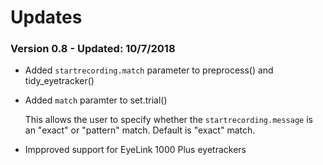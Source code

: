 # Updates

### Version 0.8 - Updated: 10/7/2018

* Added `startrecording.match` parameter to preprocess() and tidy_eyetracker()
* Added `match` paramter to set.trial()

    This allows the user to specify whether the `startrecording.message` is an "exact" or "pattern" match. Default is "exact" match.

* Impproved support for EyeLink 1000 Plus eyetrackers

